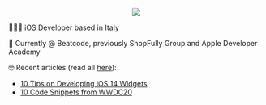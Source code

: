 <!--
**francesc-o/francesc-o** is a ✨ _special_ ✨ repository because its `README.md` (this file) appears on your GitHub profile.
-->

<p align="center">
  <img src = "https://media.giphy.com/media/ObgDRh95r3OyvBrDxf/giphy.gif">
</p>

🧑🏼‍💻 iOS Developer based in Italy

📱 Currently @ Beatcode, previously ShopFully Group and Apple Developer Academy

🤓 Recent articles (read all [here](https://medium.com/@francesco_)):
- [10 Tips on Developing iOS 14 Widgets](https://medium.com/swlh/10-tips-on-developing-ios-14-widgets-f17b865fbdbc?source=friends_link&sk=ee1234f438435cff79c77376ebf079b8)
- [10 Code Snippets from WWDC20](https://medium.com/swlh/10-code-snippets-from-wwdc20-5dba158e2903?source=friends_link&sk=d9afe5ca122e7774da60dfbebf745186)
